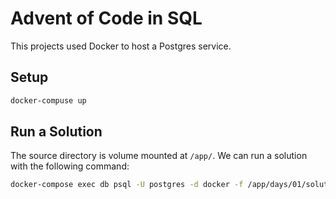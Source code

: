 # Advent of Code in SQL

This projects used Docker to host a Postgres service.

## Setup

```sh
docker-compuse up
```


## Run a Solution

The source directory is volume mounted at `/app/`.
We can run a solution with the following command:

```sh
docker-compose exec db psql -U postgres -d docker -f /app/days/01/solution-1.sql
```

